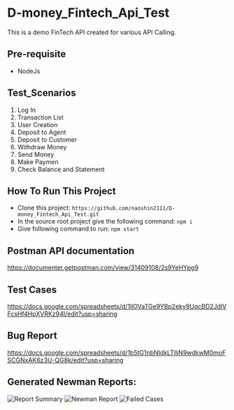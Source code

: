 # D-money_Fintech_Api_Test
This is a demo FinTech API created for various API Calling.
## Pre-requisite
- NodeJs
## Test_Scenarios
1. Log In
2. Transaction List
3. User Creation
4. Deposit to Agent
5. Deposit to Customer
6. Withdraw Money
7. Send Money
8. Make Paymen
9. Check Balance and Statement

## How To Run This Project
- Clone this project: ```https://github.com/naoshin2111/D-money_Fintech_Api_Test.git```
- In the source root project give the following command: ```npm i```
- Give following command to run: ```npm start```

## Postman API documentation
https://documenter.getpostman.com/view/31409108/2s9YeHYpg9
## Test Cases
https://docs.google.com/spreadsheets/d/1llOVaTGe9YBp2eky9UqcBD2JdlVFcsHf4HpXVRKz94I/edit?usp=sharing
## Bug Report
https://docs.google.com/spreadsheets/d/1b5tG1nbNIdkLTlliN9wdkwM0moFSCGNxAK6z3U-QG8k/edit?usp=sharing

## Generated Newman Reports:
![Report Summary](https://github.com/naoshin2111/D-money_Fintech_Api_Test/assets/70252193/8d162b99-8e2c-4850-ac24-c307c11f2332)
![Newman Report](https://github.com/naoshin2111/D-money_Fintech_Api_Test/assets/70252193/b073e788-9e57-4b16-b7a1-f6b5deaf051e)
![Failed Cases](https://github.com/naoshin2111/D-money_Fintech_Api_Test/assets/70252193/6a1d2ae2-46b3-4870-9e23-9770bb84e213)

